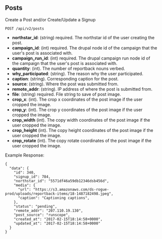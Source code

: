 ## Posts

Create a Post and/or Create/Update a Signup

```
POST /api/v2/posts
```

  - **northstar_id**: (string) required.
    The northstar id of the user creating the post.
  - **campaign_id**: (int) required.
    The drupal node id of the campaign that the user's post is associated with. 
  - **campaign_run_id**: (int) required.
    The drupal campaign run node id of the campaign that the user's post is associated with.
  - **quantity**: (int).
    The number of reportback nouns verbed. 
  - **why_participated**: (string).
    The reason why the user participated.
  - **caption**: (string).
    Corresponding caption for the post.
  - **source**: (string).
    Where the post was submitted from.
  - **remote_addr**: (string).
    IP address of where the post is submitted from. 
  - **file**: (string) required.
    File string to save of post image.
  - **crop_x**: (int).
    The crop x coordinates of the post image if the user cropped the image.
  - **crop_y**: (int).
    The crop y coordinates of the post image if the user cropped the image.
  - **crop_width** (int).
    The copy width coordinates of the post image if the user cropped the image.
  - **crop_height** (int).
    The copy height coordinates of the post image if the user cropped the image.
  - **crop_rotate** (int).
    The copy rotate coordinates of the post image if the user cropped the image.

Example Response:

```
{
  "data": {
    "id": 340,
    "signup_id": 784,
    "northstar_id": "5571df46a59db12346dsb456d",
    "media": {
      "url": "https://s3.amazonaws.com/ds-rogue-prod/uploads/reportback-items/18-1487182498.jpeg",
      "caption": "Captioning captions",
    },
    "status": "pending",
    "remote_addr": "207.110.19.130",
    "post_source": "runscope",
    "created_at": "2017-02-15T18:14:58+0000",
    "updated_at": "2017-02-15T18:14:58+0000"
  }
}
```
